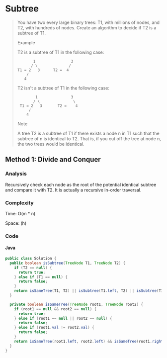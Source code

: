 # Subtree
> You have two every large binary trees: T1, with millions of nodes, and T2, with hundreds of nodes. Create an algorithm to decide if T2 is a subtree of T1.
>
> Example
>
> T2 is a subtree of T1 in the following case:
>
>            1                3
>           / \              / 
>     T1 = 2   3      T2 =  4
>         /
>        4
>
> T2 isn't a subtree of T1 in the following case:
>
>             1               3
>            / \               \
>      T1 = 2   3       T2 =    4
>          /
>         4
>
> Note
>
> A tree T2 is a subtree of T1 if there exists a node n in T1 such that the subtree of n is identical to T2. That is, if you cut off the tree at node n, the two trees would be identical.

## Method 1: Divide and Conquer
### Analysis
Recursively check each node as the root of the potential identical subtree and compare it with T2. It is actually a recursive in-order traversal.

### Complexity
Time: O(m * n)

Space: (h)

### Code
#### Java
```java
public class Solution {
  public boolean isSubtree(TreeNode T1, TreeNode T2) {
    if (T2 == null) {
      return true;
    } else if (T1 == null) {
      return false;
    }
    return isSameTree(T1, T2) || isSubtree(T1.left, T2) || isSubtree(T1.right, T2);
  }

  private boolean isSameTree(TreeNode root1, TreeNode root2) {
    if (root1 == null && root2 == null) {
      return true;
    } else if (root1 == null || root2 == null) {
      return false;
    } else if (root1.val != root2.val) {
      return false;
    }
    return isSameTree(root1.left, root2.left) && isSameTree(root1.right, root2.right);
  }
}
```
